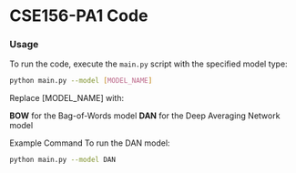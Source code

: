 # CSE156-PA1 Code 
### Usage
To run the code, execute the `main.py` script with the specified model type:

```bash
python main.py --model [MODEL_NAME]
```
Replace [MODEL_NAME] with:

**BOW** for the Bag-of-Words model
**DAN** for the Deep Averaging Network model

Example Command
To run the DAN model:
```bash
python main.py --model DAN
```
